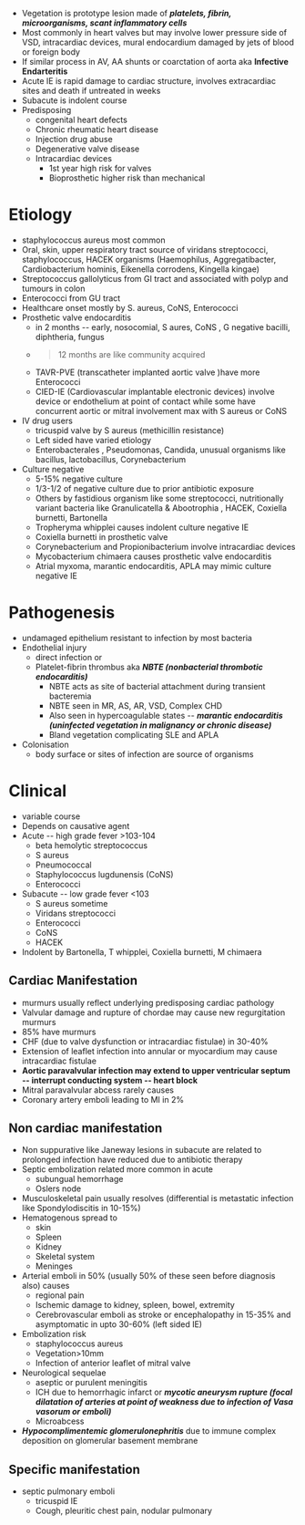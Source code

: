 - Vegetation is prototype lesion made of ***platelets, fibrin, microorganisms, scant inflammatory cells***
 - Most commonly in heart valves but may involve lower pressure side of VSD, intracardiac devices, mural endocardium damaged by jets of blood or foreign body
- If similar process in AV, AA shunts or coarctation of aorta aka **Infective Endarteritis** 
- Acute IE is rapid damage to cardiac structure, involves extracardiac sites and death if untreated in weeks 
- Subacute is indolent course 
- Predisposing
    - congenital heart defects
    - Chronic rheumatic heart disease
    - Injection drug abuse 
    - Degenerative valve disease 
    - Intracardiac devices 
        - 1st year high risk for valves 
        - Bioprosthetic higher risk than mechanical
# Etiology
- staphylococcus aureus most common
- Oral, skin, upper respiratory tract source of viridans streptococci, staphylococcus, HACEK organisms (Haemophilus, Aggregatibacter, Cardiobacterium hominis, Eikenella corrodens, Kingella kingae)
- Streptococcus gallolyticus from GI tract and associated with polyp and tumours in colon 
- Enterococci from GU tract
- Healthcare onset mostly by S. aureus, CoNS, Enterococci
- Prosthetic valve endocarditis
    - in 2 months -- early, nosocomial, S aures, CoNS , G negative bacilli, diphtheria, fungus
    - >12 months are like community acquired
    - TAVR-PVE (transcatheter implanted aortic valve )have more Enterococci
    - CIED-IE (Cardiovascular implantable electronic devices) involve device or endothelium at point of contact while some have concurrent aortic or mitral involvement max with S aureus or CoNS 
- IV drug users 
    - tricuspid valve by S aureus (methicillin resistance) 
    - Left sided have varied etiology
    - Enterobacterales , Pseudomonas, Candida, unusual organisms like bacillus, lactobacillus, Corynebacterium
- Culture negative
    - 5-15% negative culture
    - 1/3-1/2 of negative culture due to prior antibiotic exposure
    - Others by fastidious organism like some streptococci, nutritionally variant bacteria like Granulicatella & Abootrophia , HACEK, Coxiella burnetti, Bartonella
    - Tropheryma whipplei causes indolent culture negative IE 
    - Coxiella burnetti in prosthetic valve
    - Corynebacterium and Propionibacterium involve intracardiac devices
    - Mycobacterium chimaera causes prosthetic valve endocarditis
    - Atrial myxoma, marantic endocarditis, APLA may mimic culture negative IE
# Pathogenesis 
- undamaged epithelium resistant to infection by most bacteria
- Endothelial injury 
    - direct infection or
    - Platelet-fibrin thrombus aka ***NBTE (nonbacterial thrombotic endocarditis)***
        - NBTE acts as site of bacterial attachment during transient bacteremia
        - NBTE seen in MR, AS, AR, VSD, Complex CHD 
        - Also seen in hypercoagulable states -- ***marantic endocarditis (uninfected vegetation in malignancy or chronic disease)***  
        - Bland vegetation complicating SLE and APLA 
- Colonisation
    - body surface or sites of infection are source of organisms
# Clinical
- variable course 
- Depends on causative agent
- Acute -- high grade fever >103-104 
    - beta hemolytic streptococcus
    - S aureus
    - Pneumococcal
    - Staphylococcus lugdunensis (CoNS)
    - Enterococci
- Subacute -- low grade fever <103 
    - S aureus sometime
    - Viridans streptococci
    - Enterococci 
    - CoNS 
    - HACEK 
- Indolent by Bartonella, T whipplei, Coxiella burnetti, M chimaera 
## Cardiac Manifestation
- murmurs usually reflect underlying predisposing cardiac pathology
- Valvular damage and rupture of chordae may cause new regurgitation murmurs
- 85% have murmurs
- CHF (due to valve dysfunction or intracardiac fistulae) in 30-40% 
- Extension of leaflet infection into annular or myocardium may cause intracardiac fistulae
- **Aortic paravalvular infection may extend to upper ventricular septum -- interrupt conducting system -- heart block** 
- Mitral paravalvular abcess rarely causes 
- Coronary artery emboli leading to MI in 2% 
## Non cardiac manifestation
- Non suppurative like Janeway lesions in subacute are related to prolonged infection have reduced due to antibiotic therapy
- Septic embolization related more common in acute 
    - subungual hemorrhage
    - Oslers node 
- Musculoskeletal pain usually resolves (differential is metastatic infection like Spondylodiscitis in 10-15%)
- Hematogenous spread to
    - skin 
    - Spleen 
    - Kidney 
    - Skeletal system
    - Meninges 
- Arterial emboli in 50% (usually 50% of these seen before diagnosis also) causes 
    - regional pain 
    - Ischemic damage to kidney, spleen, bowel, extremity 
    - Cerebrovascular emboli as stroke or encephalopathy in 15-35% and asymptomatic in upto 30-60% (left sided IE)
- Embolization risk 
    - staphylococcus aureus
    - Vegetation>10mm 
    - Infection of anterior leaflet of mitral valve
- Neurological sequelae
    - aseptic or purulent meningitis
    - ICH due to hemorrhagic infarct or ***mycotic aneurysm rupture (focal dilatation of arteries at point of weakness due to infection of Vasa vasorum or emboli)***
    - Microabcess
- ***Hypocomplimentemic glomerulonephritis*** due to immune complex deposition on glomerular basement membrane
## Specific manifestation
- septic pulmonary emboli
    - tricuspid IE 
    - Cough, pleuritic chest pain, nodular pulmonary